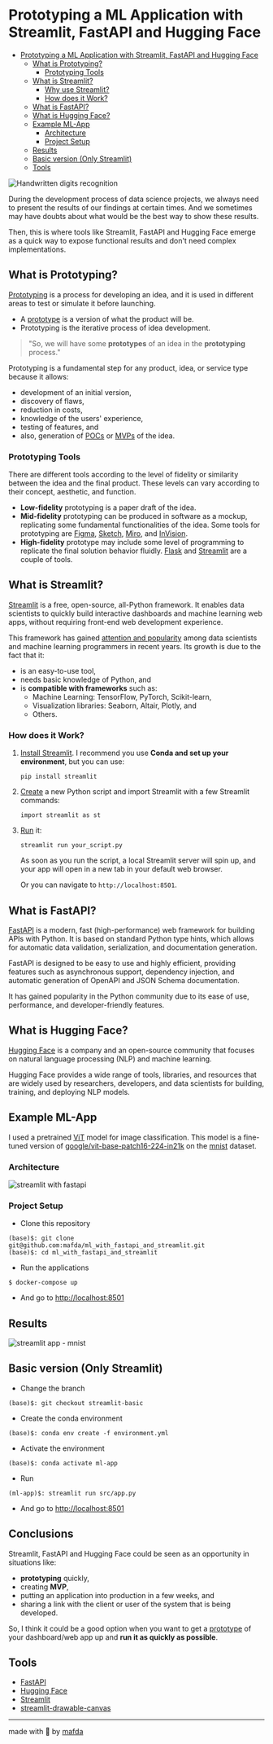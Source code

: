 # Prototyping a ML Application with Streamlit, FastAPI and Hugging Face

- [Prototyping a ML Application with Streamlit, FastAPI and Hugging Face](#prototyping-a-ml-application-with-streamlit-fastapi-and-hugging-face)
  - [What is Prototyping?](#what-is-prototyping)
    - [Prototyping Tools](#prototyping-tools)
  - [What is Streamlit?](#what-is-streamlit)
    - [Why use Streamlit?](#why-use-streamlit)
    - [How does it Work?](#how-does-it-work)
  - [What is FastAPI?](#what-is-fastapi)
  - [What is Hugging Face?](#what-is-hugging-face)
  - [Example ML-App](#example-ml-app)
    - [Architecture](#architecture)
    - [Project Setup](#project-setup)
  - [Results](#results)
  - [Basic version (Only Streamlit)](#basic-version-only-streamlit)
  - [Tools](#tools)

![Handwritten digits recognition](assets/handwritten-digits-recognition.png)

During the development process of data science projects, we always need to
present the results of our findings at certain times. And we sometimes may have
doubts about what would be the best way to show these results. 

Then, this is where tools like Streamlit, FastAPI and Hugging Face emerge as a quick way to expose
functional results and don't need complex implementations. 

## What is Prototyping?

[Prototyping](https://www.interaction-design.org/literature/topics/prototyping)
is a process for developing an idea, and it is used in different areas to test
or simulate it before launching.

* A [prototype](https://en.wikipedia.org/wiki/Prototype) is a version of what
  the product will be.
* Prototyping is the iterative process of idea development.

> "So, we will have some **prototypes** of an idea in the **prototyping**
> process."

Prototyping is a fundamental step for any product, idea, or service type because
it allows:

* development of an initial version,
* discovery of flaws, 
* reduction in costs,
* knowledge of the users' experience,
* testing of features, and
* also, generation of [POCs](https://en.wikipedia.org/wiki/Proof-of-concept) or
  [MVPs](https://en.wikipedia.org/wiki/Minimum_viable_product) of the idea.

### Prototyping Tools

There are different tools according to the level of fidelity or similarity
between the idea and the final product. These levels can vary according to their
concept, aesthetic, and function.

* **Low-fidelity** prototyping is a paper draft of the idea.
* **Mid-fidelity** prototyping can be produced in software as a mockup,
  replicating some fundamental functionalities of the idea. Some tools for
  prototyping are [Figma](https://www.figma.com),
  [Sketch](https://www.sketch.com), [Miro](https://miro.com), and 
  [InVision](https://www.invisionapp.com).
* **High-fidelity** prototype may include some level of programming to replicate
  the final solution behavior fluidly.
  [Flask](https://flask.palletsprojects.com/en/2.1.x/) and
  [Streamlit](https://streamlit.io) are a couple of tools.

## What is Streamlit?

[Streamlit](https://streamlit.io) is a free, open-source, all-Python framework.
It enables data scientists to quickly build interactive dashboards and machine
learning web apps, without requiring front-end web development experience.

This framework has gained [attention and
popularity](https://www.datarevenue.com/en-blog/data-dashboarding-streamlit-vs-dash-vs-shiny-vs-voila)
among data scientists and machine learning programmers in recent years. Its
growth is due to the fact that it:

* is an easy-to-use tool,
* needs basic knowledge of Python, and
* is **compatible with frameworks** such as:
  * Machine Learning: TensorFlow, PyTorch, Scikit-learn,
  * Visualization libraries: Seaborn, Altair, Plotly, and
  * Others.

### How does it Work?

1. [Install
   Streamlit](https://docs.streamlit.io/library/get-started/installation). I
   recommend you use **Conda and set up your environment**, but you can use:

    ```shell
    pip install streamlit
    ```

2. [Create](https://docs.streamlit.io/library/get-started/create-an-app) a new
   Python script and import Streamlit with a few Streamlit commands:

    ```shell
    import streamlit as st
    ```

3. [Run](https://docs.streamlit.io/library/get-started/main-concepts) it:

    ```shell
    streamlit run your_script.py
    ```

    As soon as you run the script, a local Streamlit server will spin up, and
    your app will open in a new tab in your default web browser.

    Or you can navigate to `http://localhost:8501`.

## What is FastAPI? 

[FastAPI](https://fastapi.tiangolo.com) is a modern, fast (high-performance) web framework for building APIs with Python. It is based on standard Python type hints, which allows for automatic data validation, serialization, and documentation generation. 

FastAPI is designed to be easy to use and highly efficient, providing features such as asynchronous support, dependency injection, and automatic generation of OpenAPI and JSON Schema documentation.

 It has gained popularity in the Python community due to its ease of use, performance, and developer-friendly features.

## What is Hugging Face? 

[Hugging Face](https://huggingface.co) is a company and an open-source community that focuses on natural language processing (NLP) and machine learning. 

Hugging Face provides a wide range of tools, libraries, and resources that are widely used by researchers, developers, and data scientists for building, training, and deploying NLP models.

## Example ML-App

I used a pretrained [ViT](https://huggingface.co/farleyknight-org-username/vit-base-mnist) model for image classification. This model is a fine-tuned version of [google/vit-base-patch16-224-in21k](https://huggingface.co/google/vit-base-patch16-224-in21k) on the [mnist](http://yann.lecun.com/exdb/mnist/) dataset.

### Architecture

![streamlit with fastapi](assets/streamlit-fastapi.png)

### Project Setup

- Clone this repository

```shell
(base)$: git clone git@github.com:mafda/ml_with_fastapi_and_streamlit.git
(base)$: cd ml_with_fastapi_and_streamlit
```

- Run the applications

```shell
$ docker-compose up
```

- And go to [http://localhost:8501](http://localhost:8501)

## Results

![streamlit app - mnist](assets/mnist-prediction.gif)


## Basic version (Only Streamlit)

- Change the branch

```shell
(base)$: git checkout streamlit-basic
```

- Create the conda environment

```shell
(base)$: conda env create -f environment.yml
```

- Activate the environment

```shell
(base)$: conda activate ml-app
```

- Run

```shell
(ml-app)$: streamlit run src/app.py
```

- And go to [http://localhost:8501](http://localhost:8501)

## Conclusions

Streamlit, FastAPI and Hugging Face could be seen as an opportunity in situations like:

* **prototyping** quickly,
* creating **MVP**,
* putting an application into production in a few weeks, and
* sharing a link with the client or user of the system that is being developed.

So, I think it could be a good option when you want to get a
[prototype](https://www.datarevenue.com/en-blog/data-dashboarding-streamlit-vs-dash-vs-shiny-vs-voila)
of your dashboard/web app up and **run it as quickly as possible**.

## Tools

- [FastAPI](https://fastapi.tiangolo.com)
- [Hugging Face](https://huggingface.co)
- [Streamlit](https://streamlit.io)
- [streamlit-drawable-canvas](https://pypi.org/project/streamlit-drawable-canvas/)

---

made with 💙 by [mafda](https://mafda.github.io/)
